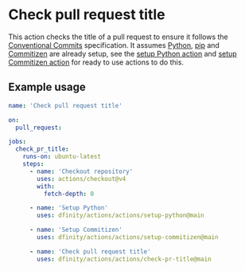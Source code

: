 # Check pull request title

This action checks the title of a pull request to ensure it follows the [Conventional Commits](https://www.conventionalcommits.org/en/v1.0.0/) specification. It assumes [Python](https://www.python.org/), [pip](https://pip.pypa.io/en/stable/) and [Commitizen](https://commitizen-tools.github.io/commitizen/) are already setup, see the [setup Python action](../setup-python/README.md) and [setup Commitizen action](../setup-commitizen/README.md) for ready to use actions to do this.

## Example usage

```yaml
name: 'Check pull request title'

on:
  pull_request:

jobs:
  check_pr_title:
    runs-on: ubuntu-latest
    steps:
      - name: 'Checkout repository'
        uses: actions/checkout@v4
        with:
          fetch-depth: 0

      - name: 'Setup Python'
        uses: dfinity/actions/actions/setup-python@main

      - name: 'Setup Commitizen'
        uses: dfinity/actions/actions/setup-commitizen@main

      - name: 'Check pull request title'
        uses: dfinity/actions/actions/check-pr-title@main
```
